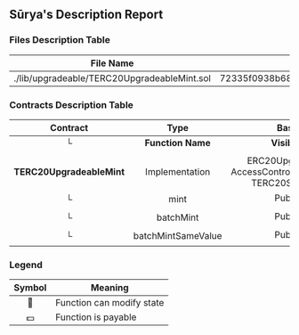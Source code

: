 ## Sūrya's Description Report

### Files Description Table


|  File Name  |  SHA-1 Hash  |
|-------------|--------------|
| ./lib/upgradeable/TERC20UpgradeableMint.sol | 72335f0938b68d737afa114f0e46f751735ed71a |


### Contracts Description Table


|  Contract  |         Type        |       Bases      |                  |                 |
|:----------:|:-------------------:|:----------------:|:----------------:|:---------------:|
|     └      |  **Function Name**  |  **Visibility**  |  **Mutability**  |  **Modifiers**  |
||||||
| **TERC20UpgradeableMint** | Implementation | ERC20Upgradeable, AccessControlUpgradeable, TERC20ShareMint |||
| └ | mint | Public ❗️ | 🛑  | onlyRole |
| └ | batchMint | Public ❗️ | 🛑  | onlyRole |
| └ | batchMintSameValue | Public ❗️ | 🛑  | onlyRole |


### Legend

|  Symbol  |  Meaning  |
|:--------:|-----------|
|    🛑    | Function can modify state |
|    💵    | Function is payable |
